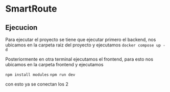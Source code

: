 # SmartRoute

## Ejecucion
Para ejecutar el proyecto se tiene que ejecutar primero el backend, nos ubicamos en la carpeta raiz del proyecto y ejecutamos
`docker compose up -d`

Posteriormente en otra terminal ejecutamos el frontend, para esto nos ubicamos en la carpeta frontend y ejecutamos

`npm install modules`
`npm run dev`

con esto ya se conectan los 2
